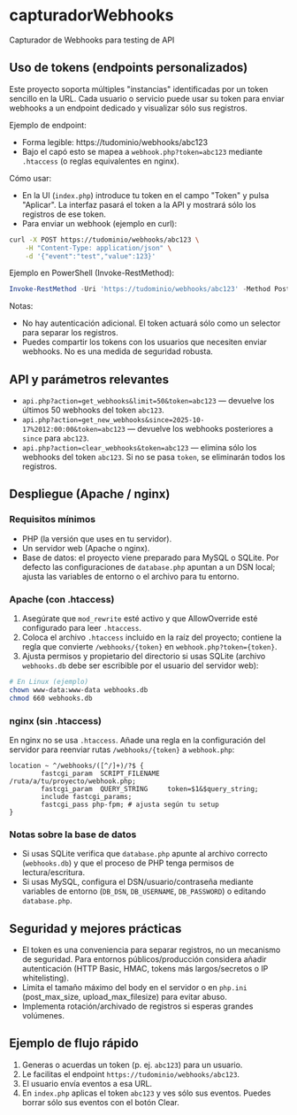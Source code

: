 # capturadorWebhooks
Capturador de Webhooks para testing de API

## Uso de tokens (endpoints personalizados)

Este proyecto soporta múltiples "instancias" identificadas por un token sencillo en la URL. Cada usuario o servicio puede usar su token para enviar webhooks a un endpoint dedicado y visualizar sólo sus registros.

Ejemplo de endpoint:

- Forma legible: https://tudominio/webhooks/abc123
- Bajo el capó esto se mapea a `webhook.php?token=abc123` mediante `.htaccess` (o reglas equivalentes en nginx).

Cómo usar:

- En la UI (`index.php`) introduce tu token en el campo "Token" y pulsa "Aplicar". La interfaz pasará el token a la API y mostrará sólo los registros de ese token.
- Para enviar un webhook (ejemplo en curl):

```bash
curl -X POST https://tudominio/webhooks/abc123 \
	-H "Content-Type: application/json" \
	-d '{"event":"test","value":123}'
```

Ejemplo en PowerShell (Invoke-RestMethod):

```powershell
Invoke-RestMethod -Uri 'https://tudominio/webhooks/abc123' -Method Post -Body '{"event":"test","value":123}' -ContentType 'application/json'
```

Notas:

- No hay autenticación adicional. El token actuará sólo como un selector para separar los registros.
- Puedes compartir los tokens con los usuarios que necesiten enviar webhooks. No es una medida de seguridad robusta.

## API y parámetros relevantes

- `api.php?action=get_webhooks&limit=50&token=abc123` — devuelve los últimos 50 webhooks del token `abc123`.
- `api.php?action=get_new_webhooks&since=2025-10-17%2012:00:00&token=abc123` — devuelve los webhooks posteriores a `since` para `abc123`.
- `api.php?action=clear_webhooks&token=abc123` — elimina sólo los webhooks del token `abc123`. Si no se pasa `token`, se eliminarán todos los registros.

## Despliegue (Apache / nginx)

### Requisitos mínimos

- PHP (la versión que uses en tu servidor).
- Un servidor web (Apache o nginx).
- Base de datos: el proyecto viene preparado para MySQL o SQLite. Por defecto las configuraciones de `database.php` apuntan a un DSN local; ajusta las variables de entorno o el archivo para tu entorno.

### Apache (con .htaccess)

1. Asegúrate que `mod_rewrite` esté activo y que AllowOverride esté configurado para leer `.htaccess`.
2. Coloca el archivo `.htaccess` incluido en la raíz del proyecto; contiene la regla que convierte `/webhooks/{token}` en `webhook.php?token={token}`.
3. Ajusta permisos y propietario del directorio si usas SQLite (archivo `webhooks.db` debe ser escribible por el usuario del servidor web):

```bash
# En Linux (ejemplo)
chown www-data:www-data webhooks.db
chmod 660 webhooks.db
```

### nginx (sin .htaccess)

En nginx no se usa `.htaccess`. Añade una regla en la configuración del servidor para reenviar rutas `/webhooks/{token}` a `webhook.php`:

```nginx
location ~ ^/webhooks/([^/]+)/?$ {
		fastcgi_param  SCRIPT_FILENAME  /ruta/a/tu/proyecto/webhook.php;
		fastcgi_param  QUERY_STRING     token=$1&$query_string;
		include fastcgi_params;
		fastcgi_pass php-fpm; # ajusta según tu setup
}
```

### Notas sobre la base de datos

- Si usas SQLite verifica que `database.php` apunte al archivo correcto (`webhooks.db`) y que el proceso de PHP tenga permisos de lectura/escritura.
- Si usas MySQL, configura el DSN/usuario/contraseña mediante variables de entorno (`DB_DSN`, `DB_USERNAME`, `DB_PASSWORD`) o editando `database.php`.

## Seguridad y mejores prácticas

- El token es una conveniencia para separar registros, no un mecanismo de seguridad. Para entornos públicos/producción considera añadir autenticación (HTTP Basic, HMAC, tokens más largos/secretos o IP whitelisting).
- Limita el tamaño máximo del body en el servidor o en `php.ini` (post_max_size, upload_max_filesize) para evitar abuso.
- Implementa rotación/archivado de registros si esperas grandes volúmenes.

## Ejemplo de flujo rápido

1. Generas o acuerdas un token (p. ej. `abc123`) para un usuario.
2. Le facilitas el endpoint `https://tudominio/webhooks/abc123`.
3. El usuario envía eventos a esa URL.
4. En `index.php` aplicas el token `abc123` y ves sólo sus eventos. Puedes borrar sólo sus eventos con el botón Clear.

